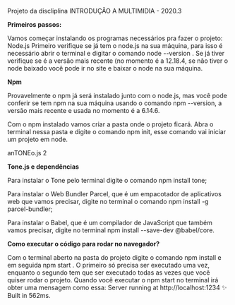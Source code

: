 Projeto da discliplina INTRODUÇÃO A MULTIMIDIA - 2020.3

<b>Primeiros passos:</b>

Vamos começar instalando os programas necessários pra fazer o projeto: Node.js
Primeiro verifique se já tem o node.js na sua máquina, para isso é necessário abrir o terminal
e digitar o comando node --version . Se já tiver verifique se é a versão mais recente (no
momento é a 12.18.4, se não tiver o node baixado você pode ir no site e baixar o node na
sua máquina.

<b>Npm</b>

Provavelmente o npm já será instalado junto com o node.js, mas você pode conferir se tem
npm na sua máquina usando o comando npm --version, a versão mais recente e usada no
momento é a 6.14.6.

Com o npm instalado vamos criar a pasta onde o projeto ficará. Abra o terminal nessa pasta
e digite o comando npm init, esse comando vai iniciar um projeto em node.

anTONEo.js 2

<b>Tone.js e dependências</b>

Para instalar o Tone pelo terminal digite o comando npm install tone;

Para instalar o Web Bundler Parcel, que é um empacotador de aplicativos web que
vamos precisar, digite no terminal o comando npm install -g parcel-bundler;

Para instalar o Babel, que é um compilador de JavaScript que também vamos precisar,
digite no terminal npm install --save-dev @babel/core.

<b>Como executar o código para rodar no navegador?</b>

Com o terminal aberto na pasta do projeto digite o comando npm install e em seguida npm start . O primeiro só
precisa ser executado uma vez, enquanto o segundo tem que ser executado todas as vezes que
você quiser rodar o projeto. Quando você executar o npm start no terminal irá obter uma
mensagem como essa:
Server running at http://localhost:1234
✨ Built in 562ms.
